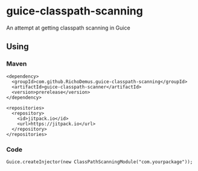 # guice-classpath-scanning
An attempt at getting classpath scanning in Guice

## Using
### Maven
    <dependency>
      <groupId>com.github.RichoDemus.guice-classpath-scanning</groupId>
      <artifactId>guice-classpath-scanner</artifactId>
      <version>prerelease</version>
    </dependency>
    
    <repositories>
      <repository>
        <id>jitpack.io</id>
        <url>https://jitpack.io</url>
      </repository>
    </repositories>
    
### Code
    Guice.createInjector(new ClassPathScanningModule("com.yourpackage"));
